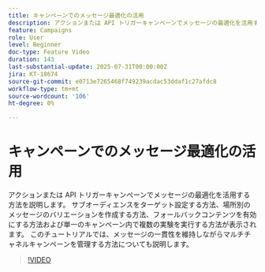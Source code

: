 ```yaml
---
title: キャンペーンでのメッセージ最適化の活用
description: アクションまたは API トリガーキャンペーンでメッセージの最適化を活用する方法を説明します。 サブオーディエンスをターゲット設定する方法、場所別のメッセージのバリエーションを作成する方法、フォールバックコンテンツを有効にする方法および単一のキャンペーン内で複数の実験を実行する方法が表示されます。 このチュートリアルでは、メッセージの一貫性を維持しながらマルチチャネルキャンペーンを管理する方法についても説明します。
feature: Campaigns
role: User
level: Beginner
doc-type: Feature Video
duration: 143
last-substantial-update: 2025-07-31T00:00:00Z
jira: KT-18674
source-git-commit: e0713e7265468f749239acdac53ddaf1c27afdc8
workflow-type: tm+mt
source-wordcount: '106'
ht-degree: 0%

---
```



# キャンペーンでのメッセージ最適化の活用

アクションまたは API トリガーキャンペーンでメッセージの最適化を活用する方法を説明します。 サブオーディエンスをターゲット設定する方法、場所別のメッセージのバリエーションを作成する方法、フォールバックコンテンツを有効にする方法および単一のキャンペーン内で複数の実験を実行する方法が表示されます。 このチュートリアルでは、メッセージの一貫性を維持しながらマルチチャネルキャンペーンを管理する方法についても説明します。

>[!VIDEO](https://video.tv.adobe.com/v/3470368/?learn=on&enablevpops)
